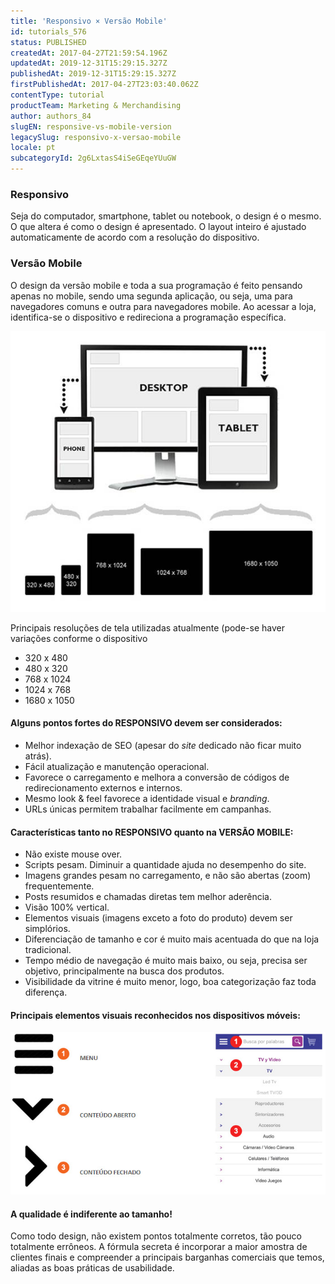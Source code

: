```yaml
---
title: 'Responsivo × Versão Mobile'
id: tutorials_576
status: PUBLISHED
createdAt: 2017-04-27T21:59:54.196Z
updatedAt: 2019-12-31T15:29:15.327Z
publishedAt: 2019-12-31T15:29:15.327Z
firstPublishedAt: 2017-04-27T23:03:40.062Z
contentType: tutorial
productTeam: Marketing & Merchandising
author: authors_84
slugEN: responsive-vs-mobile-version
legacySlug: responsivo-x-versao-mobile
locale: pt
subcategoryId: 2g6LxtasS4iSeGEqeYUuGW
---
```


### Responsivo

Seja do computador, smartphone, tablet ou notebook, o design é o mesmo. O que altera é como o design é apresentado. O layout inteiro é ajustado automaticamente de acordo com a resolução do dispositivo.

### Versão Mobile

O design da versão mobile e toda a sua programação é feito pensando apenas no mobile, sendo uma segunda aplicação, ou seja, uma para navegadores comuns e outra para navegadores mobile. Ao acessar a loja, identifica-se o dispositivo e redireciona a programação específica.

![Principais resoluões mobile utilizadas atualmente](https://raw.githubusercontent.com/vtexdocs/help-center-content/refs/heads/main/docs/pt/tutorials/storefront/layout/responsivo-x-versao-mobile_1.jpg)

Principais resoluções de tela utilizadas atualmente (pode-se haver variações conforme o dispositivo

 - 320 x 480
 - 480 x 320
 - 768 x 1024
 - 1024 x 768
 - 1680 x 1050


#### Alguns pontos fortes do RESPONSIVO devem ser considerados:

- Melhor indexação de SEO (apesar do _site_ dedicado não ficar muito atrás).
- Fácil atualização e manutenção operacional.
- Favorece o carregamento e melhora a conversão de códigos de redirecionamento externos e internos.
- Mesmo look & feel favorece a identidade visual e _branding_.
- URLs únicas permitem trabalhar facilmente em campanhas.

#### Características tanto no RESPONSIVO quanto na VERSÃO MOBILE:

 - Não existe mouse over.
 - Scripts pesam. Diminuir a quantidade ajuda no desempenho do site.
 - Imagens grandes pesam no carregamento, e não são abertas (zoom) frequentemente.
 - Posts resumidos e chamadas diretas tem melhor aderência.
 - Visão 100% vertical.
 - Elementos visuais (imagens exceto a foto do produto) devem ser simplórios.
 - Diferenciação de tamanho e cor é muito mais acentuada do que na loja tradicional.
 - Tempo médio de navegação é muito mais baixo, ou seja, precisa ser objetivo, principalmente na busca dos produtos.
 - Visibilidade da vitrine é muito menor, logo, boa categorização faz toda diferença.

#### Principais elementos visuais reconhecidos nos dispositivos móveis:

![Principais elementos visuais reconhecidos nos dispositivos móveis](https://raw.githubusercontent.com/vtexdocs/help-center-content/refs/heads/main/docs/pt/tutorials/storefront/layout/responsivo-x-versao-mobile_2.jpg)

#### A qualidade é indiferente ao tamanho!

Como todo design, não existem pontos totalmente corretos, tão pouco totalmente errôneos. A fórmula secreta é incorporar a maior amostra de clientes finais e compreender a principais barganhas comerciais que temos, aliadas as boas práticas de usabilidade.

